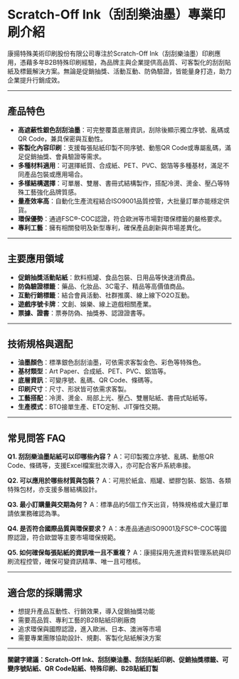 # Scratch-Off Ink（刮刮樂油墨）專業印刷介紹

康揚特殊美術印刷股份有限公司專注於Scratch-Off Ink（刮刮樂油墨）印刷應用，憑藉多年B2B特殊印刷經驗，為品牌主與企業提供高品質、可客製化的刮刮貼紙及標籤解決方案。無論是促銷抽獎、活動互動、防偽驗證，皆能量身打造，助力企業提升行銷成效。

---

## 產品特色

- **高遮蔽性銀色刮刮油墨**：可完整覆蓋底層資訊，刮除後顯示獨立序號、亂碼或QR Code，兼具保密與互動性。
- **客製化內容印刷**：支援每張貼紙印製不同序號、動態QR Code或專屬亂碼，滿足促銷抽獎、會員驗證等需求。
- **多種材料適用**：可選擇紙質、合成紙、PET、PVC、鋁箔等多種基材，滿足不同產品包裝或應用場合。
- **多樣結構選擇**：可單層、雙層、書冊式結構製作，搭配冷燙、燙金、壓凸等特殊工藝強化品牌質感。
- **量產效率高**：自動化生產流程結合ISO9001品質控管，大批量訂單亦能穩定供貨。
- **環保優勢**：通過FSC®-COC認證，符合歐洲等市場對環保標籤的嚴格要求。
- **專利工藝**：擁有相關發明及新型專利，確保產品創新與市場差異化。

---

## 主要應用領域

- **促銷抽獎活動貼紙**：飲料瓶罐、食品包裝、日用品等快速消費品。
- **防偽驗證標籤**：藥品、化妝品、3C電子、精品等高價值商品。
- **互動行銷標籤**：結合會員活動、社群推廣、線上線下O2O互動。
- **遊戲序號卡牌**：文創、娛樂、線上遊戲相關產業。
- **票據、證書**：票券防偽、抽獎券、認證證書等。

---

## 技術規格與選配

- **油墨顏色**：標準銀色刮刮油墨，可依需求客製金色、彩色等特殊色。
- **基材類型**：Art Paper、合成紙、PET、PVC、鋁箔等。
- **底層資訊**：可變序號、亂碼、QR Code、條碼等。
- **印刷尺寸**：尺寸、形狀皆可依需求客製。
- **工藝搭配**：冷燙、燙金、局部上光、壓凸、雙層貼紙、書冊式貼紙等。
- **生產模式**：BTO接單生產、ETO定制、JIT彈性交期。

---

## 常見問答 FAQ

**Q1. 刮刮樂油墨貼紙可以印哪些內容？**
A：可印製獨立序號、亂碼、動態QR Code、條碼等，支援Excel檔案批次導入，亦可配合客戶系統串接。

**Q2. 可以應用於哪些材質與包裝？**
A：可用於紙盒、瓶罐、塑膠包裝、鋁箔、各類特殊包材，亦支援多層結構設計。

**Q3. 最小訂購量與交期為何？**
A：標準品約5個工作天出貨，特殊規格或大量訂單請依業務確認為準。

**Q4. 是否符合國際品質與環保要求？**
A：本產品通過ISO9001及FSC®-COC等國際認證，符合歐盟等主要市場環保規範。

**Q5. 如何確保每張貼紙的資訊唯一且不重複？**
A：康揚採用先進資料管理系統與印刷流程控管，確保可變資訊精準、唯一且可稽核。

---

## 適合您的採購需求

- 想提升產品互動性、行銷效果，導入促銷抽獎功能
- 需要高品質、專利工藝的B2B貼紙印刷廠商
- 追求環保與國際認證，進入歐洲、日本、澳洲等市場
- 需要專業團隊協助設計、規劃、客製化貼紙解決方案

---

**關鍵字建議：Scratch-Off Ink、刮刮樂油墨、刮刮貼紙印刷、促銷抽獎標籤、可變序號貼紙、QR Code貼紙、特殊印刷、B2B貼紙訂製**
